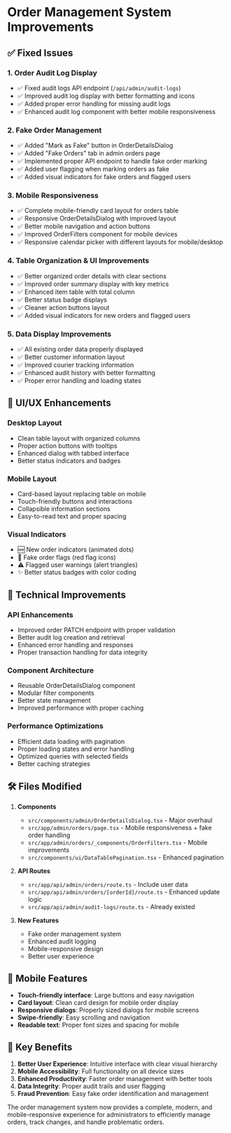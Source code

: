 # Order Management System Improvements

## ✅ Fixed Issues

### 1. **Order Audit Log Display**
- ✅ Fixed audit logs API endpoint (`/api/admin/audit-logs`)
- ✅ Improved audit log display with better formatting and icons
- ✅ Added proper error handling for missing audit logs
- ✅ Enhanced audit log component with better mobile responsiveness

### 2. **Fake Order Management**
- ✅ Added "Mark as Fake" button in OrderDetailsDialog
- ✅ Added "Fake Orders" tab in admin orders page
- ✅ Implemented proper API endpoint to handle fake order marking
- ✅ Added user flagging when marking orders as fake
- ✅ Added visual indicators for fake orders and flagged users

### 3. **Mobile Responsiveness**
- ✅ Complete mobile-friendly card layout for orders table
- ✅ Responsive OrderDetailsDialog with improved layout
- ✅ Better mobile navigation and action buttons
- ✅ Improved OrderFilters component for mobile devices
- ✅ Responsive calendar picker with different layouts for mobile/desktop

### 4. **Table Organization & UI Improvements**
- ✅ Better organized order details with clear sections
- ✅ Improved order summary display with key metrics
- ✅ Enhanced item table with total column
- ✅ Better status badge displays
- ✅ Cleaner action buttons layout
- ✅ Added visual indicators for new orders and flagged users

### 5. **Data Display Improvements**
- ✅ All existing order data properly displayed
- ✅ Better customer information layout
- ✅ Improved courier tracking information
- ✅ Enhanced audit history with better formatting
- ✅ Proper error handling and loading states

## 🎨 UI/UX Enhancements

### Desktop Layout
- Clean table layout with organized columns
- Proper action buttons with tooltips
- Enhanced dialog with tabbed interface
- Better status indicators and badges

### Mobile Layout
- Card-based layout replacing table on mobile
- Touch-friendly buttons and interactions
- Collapsible information sections
- Easy-to-read text and proper spacing

### Visual Indicators
- 🆕 New order indicators (animated dots)
- 🚩 Fake order flags (red flag icons)
- ⚠️ Flagged user warnings (alert triangles)
- ✨ Better status badges with color coding

## 🔧 Technical Improvements

### API Enhancements
- Improved order PATCH endpoint with proper validation
- Better audit log creation and retrieval
- Enhanced error handling and responses
- Proper transaction handling for data integrity

### Component Architecture
- Reusable OrderDetailsDialog component
- Modular filter components
- Better state management
- Improved performance with proper caching

### Performance Optimizations
- Efficient data loading with pagination
- Proper loading states and error handling
- Optimized queries with selected fields
- Better caching strategies

## 🛠️ Files Modified

1. **Components**
   - `src/components/admin/OrderDetailsDialog.tsx` - Major overhaul
   - `src/app/admin/orders/page.tsx` - Mobile responsiveness + fake order handling
   - `src/app/admin/orders/_components/OrderFilters.tsx` - Mobile improvements
   - `src/components/ui/DataTablePagination.tsx` - Enhanced pagination

2. **API Routes**
   - `src/app/api/admin/orders/route.ts` - Include user data
   - `src/app/api/admin/orders/[orderId]/route.ts` - Enhanced update logic
   - `src/app/api/admin/audit-logs/route.ts` - Already existed

3. **New Features**
   - Fake order management system
   - Enhanced audit logging
   - Mobile-responsive design
   - Better user experience

## 📱 Mobile Features

- **Touch-friendly interface**: Large buttons and easy navigation
- **Card layout**: Clean card design for mobile order display
- **Responsive dialogs**: Properly sized dialogs for mobile screens
- **Swipe-friendly**: Easy scrolling and navigation
- **Readable text**: Proper font sizes and spacing for mobile

## 🎯 Key Benefits

1. **Better User Experience**: Intuitive interface with clear visual hierarchy
2. **Mobile Accessibility**: Full functionality on all device sizes
3. **Enhanced Productivity**: Faster order management with better tools
4. **Data Integrity**: Proper audit trails and user flagging
5. **Fraud Prevention**: Easy fake order identification and management

The order management system now provides a complete, modern, and mobile-responsive experience for administrators to efficiently manage orders, track changes, and handle problematic orders.
